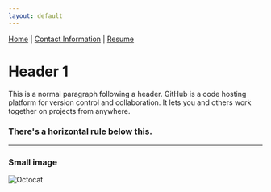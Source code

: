 ```yaml
---
layout: default
---
```


[Home](/index.html) | [Contact Information](./contact.md) | [Resume](./resume.md)


# Header 1

This is a normal paragraph following a header. GitHub is a code hosting platform for version control and collaboration. It lets you and others work together on projects from anywhere.

### There's a horizontal rule below this.

* * *

### Small image

![Octocat](https://github.githubassets.com/images/icons/emoji/octocat.png)

